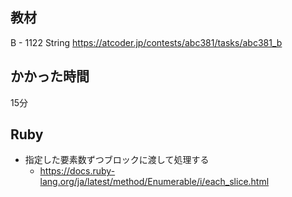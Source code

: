 ## 教材

B - 1122 String
https://atcoder.jp/contests/abc381/tasks/abc381_b

## かかった時間
15分

## Ruby
* 指定した要素数ずつブロックに渡して処理する
  * https://docs.ruby-lang.org/ja/latest/method/Enumerable/i/each_slice.html